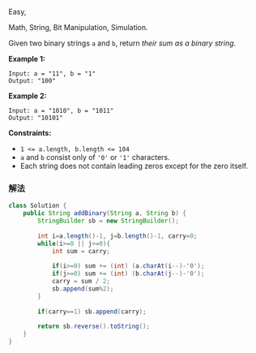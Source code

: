 Easy,  

Math, String, Bit Manipulation, Simulation.

Given two binary strings `a` and `b`, return *their sum as a binary string*.

**Example 1:**

```
Input: a = "11", b = "1"
Output: "100"

```

**Example 2:**

```
Input: a = "1010", b = "1011"
Output: "10101"

```

**Constraints:**

- `1 <= a.length, b.length <= 104`
- `a` and `b` consist only of `'0'` or `'1'` characters.
- Each string does not contain leading zeros except for the zero itself.

### 解法

```java
class Solution {
    public String addBinary(String a, String b) {
        StringBuilder sb = new StringBuilder();
        
        int i=a.length()-1, j=b.length()-1, carry=0;
        while(i>=0 || j>=0){
            int sum = carry;
            
            if(i>=0) sum += (int) (a.charAt(i--)-'0');
            if(j>=0) sum += (int) (b.charAt(j--)-'0');
            carry = sum / 2;
            sb.append(sum%2);
        }
        
        if(carry==1) sb.append(carry);
        
        return sb.reverse().toString();
    }
}
```